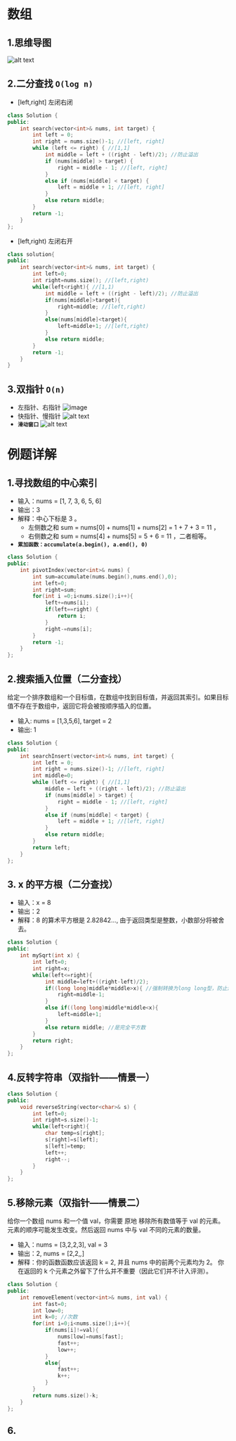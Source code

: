# 数组
## 1.思维导图
![alt text](image-1.png)
## 2.二分查找 **`O(log n)`**
- [left,right] 左闭右闭
```cpp
class Solution {
public:
    int search(vector<int>& nums, int target) {
        int left = 0;
        int right = nums.size()-1; //[left, right]
        while (left <= right) { //[1,1]
            int middle = left + ((right - left)/2); //防止溢出
            if (nums[middle] > target) {
                right = middle - 1; //[left, right]
            } 
            else if (nums[middle] < target) {
                left = middle + 1; //[left, right]
            } 
            else return middle;
        }
        return -1;
    }
}; 
```
- [left,right) 左闭右开
```cpp
class solution{
public:
    int search(vector<int>& nums, int target) {
        int left=0;
        int right=nums.size(); //[left,right)
        while(left<right){ //[1,1)
            int middle = left + ((right - left)/2); //防止溢出
            if(nums[middle]>target){
                right=middle; //[left,right)
            }
            else(nums[middle]<target){ 
                left=middle+1; //[left,right)
            }
            else return middle;
        }
        return -1;
    }
}
```
## 3.双指针 **`O(n)`**
- 左指针、右指针
![image](https://github.com/user-attachments/assets/895ebb28-786c-4507-97d1-ab5625bc3f8a)
- 快指针、慢指针
![alt text](image-2.png)
- **`滑动窗口`**
![alt text](image-6.png)
# 例题详解
## 1.寻找数组的中心索引
- 输入：nums = [1, 7, 3, 6, 5, 6]
- 输出：3
- 解释：中心下标是 3 。
  - 左侧数之和 sum = nums[0] + nums[1] + nums[2] = 1 + 7 + 3 = 11 ，
  - 右侧数之和 sum = nums[4] + nums[5] = 5 + 6 = 11 ，二者相等。
- **`累加函数：accumulate(a.begin(), a.end(), 0) `**
```cpp
class Solution {
public:
    int pivotIndex(vector<int>& nums) {
        int sum=accumulate(nums.begin(),nums.end(),0);
        int left=0;
        int right=sum;
        for(int i =0;i<nums.size();i++){
            left+=nums[i];
            if(left==right) {
                return i;
            }
            right-=nums[i];
        }
        return -1;
    }
};
```
## 2.搜索插入位置（二分查找）
给定一个排序数组和一个目标值，在数组中找到目标值，并返回其索引。如果目标值不存在于数组中，返回它将会被按顺序插入的位置。
- 输入: nums = [1,3,5,6], target = 2
- 输出: 1
```cpp
class Solution {
public:
    int searchInsert(vector<int>& nums, int target) {
        int left = 0;
        int right = nums.size()-1; //[left, right]
        int middle=0;
        while (left <= right) { //[1,1]
            middle = left + ((right - left)/2); //防止溢出
            if (nums[middle] > target) {
                right = middle - 1; //[left, right]
            } 
            else if (nums[middle] < target) {
                left = middle + 1; //[left, right]
            } 
            else return middle;
        }
        return left;
    }
};
```
## 3. x 的平方根（二分查找）
- 输入：x = 8
- 输出：2
- 解释：8 的算术平方根是 2.82842..., 由于返回类型是整数，小数部分将被舍去。
```cpp
class Solution {
public:
    int mySqrt(int x) {
        int left=0;
        int right=x;
        while(left<=right){
            int middle=left+((right-left)/2);
            if((long long)middle*middle>x){ //强制转换为long long型，防止溢出
                right=middle-1;
            }
            else if((long long)middle*middle<x){
                left=middle+1;
            }
            else return middle; //是完全平方数
        }
        return right;
    }
};
```
## 4.反转字符串（双指针——情景一）
```cpp
class Solution {
public:
    void reverseString(vector<char>& s) {
        int left=0;
        int right=s.size()-1;
        while(left<right){
            char temp=s[right];
            s[right]=s[left];
            s[left]=temp;
            left++;
            right--;
        }
    }
};
```
## 5.移除元素（双指针——情景二）
给你一个数组 nums 和一个值 val，你需要 原地 移除所有数值等于 val 的元素。元素的顺序可能发生改变。然后返回 nums 中与 val 不同的元素的数量。
- 输入：nums = [3,2,2,3], val = 3
- 输出：2, nums = [2,2,_,_]
- 解释：你的函数函数应该返回 k = 2, 并且 nums 中的前两个元素均为 2。 你在返回的 k 个元素之外留下了什么并不重要（因此它们并不计入评测）。
```cpp
class Solution {
public:
    int removeElement(vector<int>& nums, int val) {
        int fast=0;
        int low=0;
        int k=0; //次数
        for(int i=0;i<nums.size();i++){
            if(nums[i]!=val){
                nums[low]=nums[fast];
                fast++;
                low++;
            }
            else{
                fast++;
                k++;
            }
        }
        return nums.size()-k;
    }
};
```
## 6.
